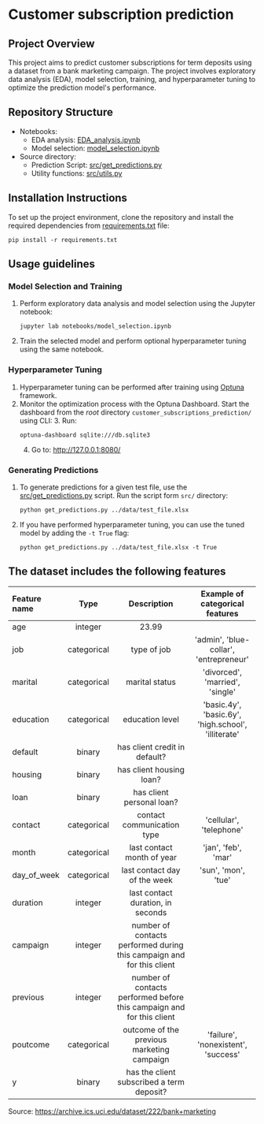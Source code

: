 # Customer subscription prediction

## Project Overview

This project aims to predict customer subscriptions for term deposits using a dataset from a bank marketing campaign.
The project involves exploratory data analysis (EDA), model selection, training, and hyperparameter tuning to optimize
the prediction model's performance.

## Repository Structure

- Notebooks:
    - EDA analysis: [EDA_analysis.ipynb](notebooks%2FEDA_analysis.ipynb)
    - Model selection: [model_selection.ipynb](notebooks%2Fmodel_selection.ipynb)
- Source directory:
    - Prediction Script: [src/get_predictions.py](src%2Fget_predictions.py)
    - Utility functions: [src/utils.py](src%2Futils.py)

## Installation Instructions

To set up the project environment, clone the repository and install the required dependencies
from [requirements.txt](%2Frequirements.txt) file:

```shell
pip install -r requirements.txt
```

## Usage guidelines

### Model Selection and Training

1. Perform exploratory data analysis and model selection using the Jupyter notebook:
   ```shell
   jupyter lab notebooks/model_selection.ipynb
   ```
2. Train the selected model and perform optional hyperparameter tuning using the same notebook.

### Hyperparameter Tuning

1. Hyperparameter tuning can be performed after training using [Optuna](https://optuna.readthedocs.io/en/stable/)
   framework.
2. Monitor the optimization process with the Optuna Dashboard. Start the dashboard from the _root_
   directory `customer_subscriptions_prediction/` using CLI:
    3. Run:
   ```shell
   optuna-dashboard sqlite:///db.sqlite3
   ```
    4. Go to: http://127.0.0.1:8080/

### Generating Predictions

1. To generate predictions for a given test file, use the [src/get_predictions.py](src%2Fget_predictions.py) script. Run
   the script form `src/` directory:
   ```shell
   python get_predictions.py ../data/test_file.xlsx
   ```
2. If you have performed hyperparameter tuning, you can use the tuned model by adding the `-t True` flag:
   ```shell
   python get_predictions.py ../data/test_file.xlsx -t True
   ```

## The dataset includes the following features

| Feature name |    Type     |                              Description                              |           Example of categorical features           |
|:-------------|:-----------:|:---------------------------------------------------------------------:|:---------------------------------------------------:|
| age          |   integer   |                                 23.99                                 |                                                     |
| job          | categorical |                              type of job                              |       'admin', 'blue-collar', 'entrepreneur'        |
| marital      | categorical |                            marital status                             |           'divorced', 'married', 'single'           |
| education    | categorical |                            education level                            | 'basic.4y', 'basic.6y', 'high.school', 'illiterate' |
| default      |   binary    |                     has client credit in default?                     |                                                     |
| housing      |   binary    |                       has client housing loan?                       |                                                     |
| loan         |   binary    |                       has client personal loan?                       |                                                     |
| contact      | categorical |                      contact communication type                       |               'cellular', 'telephone'               |
| month        | categorical |                      last contact month of year                       |                 'jan', 'feb', 'mar'                 |
| day_of_week  | categorical |                     last contact day of the week                      |                 'sun', 'mon', 'tue'                 |
| duration     |   integer   |                   last contact duration, in seconds                   |                                                     |
| campaign     |   integer   | number of contacts performed during this campaign and for this client |                                                     |
| previous     |   integer   | number of contacts performed before this campaign and for this client |                                                     |
| poutcome     | categorical |              outcome of the previous marketing campaign               |         'failure', 'nonexistent', 'success'         |
| y            |   binary    |               has the client subscribed a term deposit?               |                                                     |

Source: https://archive.ics.uci.edu/dataset/222/bank+marketing
